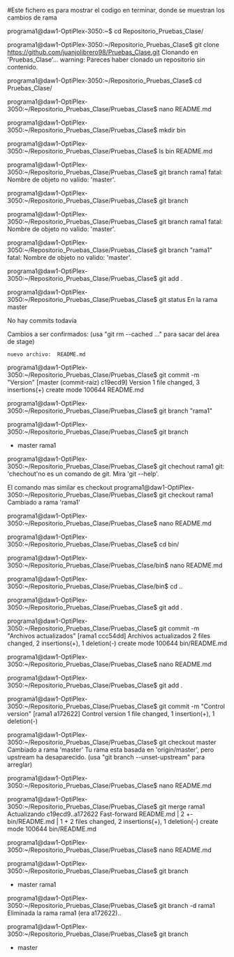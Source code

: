 #Este fichero es para mostrar el codigo en terminar, donde se muestran los cambios de rama

programa1@daw1-OptiPlex-3050:~$ cd Repositorio_Pruebas_Clase/

programa1@daw1-OptiPlex-3050:~/Repositorio_Pruebas_Clase$ git clone https://github.com/juanjolibrero98/Pruebas_Clase.git
Clonando en 'Pruebas_Clase'...
warning: Pareces haber clonado un repositorio sin contenido.

programa1@daw1-OptiPlex-3050:~/Repositorio_Pruebas_Clase$ cd Pruebas_Clase/

programa1@daw1-OptiPlex-3050:~/Repositorio_Pruebas_Clase/Pruebas_Clase$ nano README.md

programa1@daw1-OptiPlex-3050:~/Repositorio_Pruebas_Clase/Pruebas_Clase$ mkdir bin

programa1@daw1-OptiPlex-3050:~/Repositorio_Pruebas_Clase/Pruebas_Clase$ ls
bin  README.md

programa1@daw1-OptiPlex-3050:~/Repositorio_Pruebas_Clase/Pruebas_Clase$ git branch rama1
fatal: Nombre de objeto no valido: 'master'.

programa1@daw1-OptiPlex-3050:~/Repositorio_Pruebas_Clase/Pruebas_Clase$ git branch

programa1@daw1-OptiPlex-3050:~/Repositorio_Pruebas_Clase/Pruebas_Clase$ git branch rama1
fatal: Nombre de objeto no valido: 'master'.

programa1@daw1-OptiPlex-3050:~/Repositorio_Pruebas_Clase/Pruebas_Clase$ git branch "rama1"
fatal: Nombre de objeto no valido: 'master'.

programa1@daw1-OptiPlex-3050:~/Repositorio_Pruebas_Clase/Pruebas_Clase$ git add .

programa1@daw1-OptiPlex-3050:~/Repositorio_Pruebas_Clase/Pruebas_Clase$ git status
En la rama master

No hay commits todavía

Cambios a ser confirmados:
  (usa "git rm --cached <archivo>..." para sacar del área de stage)

	nuevo archivo:  README.md

programa1@daw1-OptiPlex-3050:~/Repositorio_Pruebas_Clase/Pruebas_Clase$ git commit -m "Version"
[master (commit-raíz) c19ecd9] Version
 1 file changed, 3 insertions(+)
 create mode 100644 README.md
 
programa1@daw1-OptiPlex-3050:~/Repositorio_Pruebas_Clase/Pruebas_Clase$ git branch "rama1"

programa1@daw1-OptiPlex-3050:~/Repositorio_Pruebas_Clase/Pruebas_Clase$ git branch 
* master
  rama1
  
programa1@daw1-OptiPlex-3050:~/Repositorio_Pruebas_Clase/Pruebas_Clase$ git chechout rama1
git: 'chechout'no es un comando de git. Mira 'git --help'.

El comando mas similar es
	checkout
programa1@daw1-OptiPlex-3050:~/Repositorio_Pruebas_Clase/Pruebas_Clase$ git checkout rama1
Cambiado a rama 'rama1'

programa1@daw1-OptiPlex-3050:~/Repositorio_Pruebas_Clase/Pruebas_Clase$ nano README.md 

programa1@daw1-OptiPlex-3050:~/Repositorio_Pruebas_Clase/Pruebas_Clase$ cd bin/

programa1@daw1-OptiPlex-3050:~/Repositorio_Pruebas_Clase/Pruebas_Clase/bin$ nano README.md

programa1@daw1-OptiPlex-3050:~/Repositorio_Pruebas_Clase/Pruebas_Clase/bin$ cd ..

programa1@daw1-OptiPlex-3050:~/Repositorio_Pruebas_Clase/Pruebas_Clase$ git add .

programa1@daw1-OptiPlex-3050:~/Repositorio_Pruebas_Clase/Pruebas_Clase$ git commit -m "Archivos actualizados"
[rama1 ccc54dd] Archivos actualizados
 2 files changed, 2 insertions(+), 1 deletion(-)
 create mode 100644 bin/README.md
 
programa1@daw1-OptiPlex-3050:~/Repositorio_Pruebas_Clase/Pruebas_Clase$ nano README.md 

programa1@daw1-OptiPlex-3050:~/Repositorio_Pruebas_Clase/Pruebas_Clase$ git add .

programa1@daw1-OptiPlex-3050:~/Repositorio_Pruebas_Clase/Pruebas_Clase$ git commit -m "Control version"
[rama1 a172622] Control version
 1 file changed, 1 insertion(+), 1 deletion(-)
 
programa1@daw1-OptiPlex-3050:~/Repositorio_Pruebas_Clase/Pruebas_Clase$ git checkout master
Cambiado a rama 'master'
Tu rama esta basada en 'origin/master', pero upstream ha desaparecido.
  (usa "git branch --unset-upstream" para arreglar)
  
programa1@daw1-OptiPlex-3050:~/Repositorio_Pruebas_Clase/Pruebas_Clase$ nano README.md 

programa1@daw1-OptiPlex-3050:~/Repositorio_Pruebas_Clase/Pruebas_Clase$ git merge rama1
Actualizando c19ecd9..a172622
Fast-forward
 README.md     | 2 +-
 bin/README.md | 1 +
 2 files changed, 2 insertions(+), 1 deletion(-)
 create mode 100644 bin/README.md
 
programa1@daw1-OptiPlex-3050:~/Repositorio_Pruebas_Clase/Pruebas_Clase$ nano README.md 

programa1@daw1-OptiPlex-3050:~/Repositorio_Pruebas_Clase/Pruebas_Clase$ git branch
* master
  rama1
  
programa1@daw1-OptiPlex-3050:~/Repositorio_Pruebas_Clase/Pruebas_Clase$ git branch -d rama1
Eliminada la rama rama1 (era a172622)..

programa1@daw1-OptiPlex-3050:~/Repositorio_Pruebas_Clase/Pruebas_Clase$ git branch
* master

